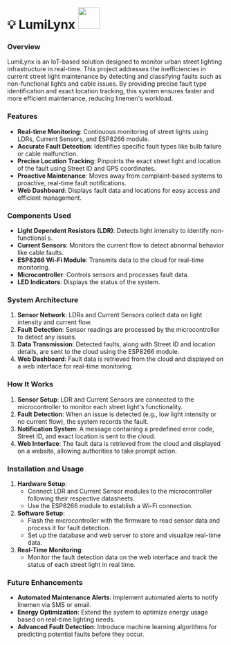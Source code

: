 
# 💡 LumiLynx <img width="50" height="50" src="https://github.com/user-attachments/assets/729cdc75-87a4-4b76-9c1d-606073cc6731"/>


### Overview
LumiLynx is an IoT-based solution designed to monitor urban street lighting infrastructure in real-time. This project addresses the inefficiencies in current street light maintenance by detecting and classifying faults such as non-functional lights and cable issues. By providing precise fault type identification and exact location tracking, this system ensures faster and more efficient maintenance, reducing linemen's workload.

### Features
- **Real-time Monitoring**: Continuous monitoring of street lights using LDRs, Current Sensors, and ESP8266 module.
- **Accurate Fault Detection**: Identifies specific fault types like bulb failure or cable malfunction.
- **Precise Location Tracking**: Pinpoints the exact street light and location of the fault using Street ID and GPS coordinates.
- **Proactive Maintenance**: Moves away from complaint-based systems to proactive, real-time fault notifications.
- **Web Dashboard**: Displays fault data and locations for easy access and efficient management.

### Components Used
- **Light Dependent Resistors (LDR)**: Detects light intensity to identify non-functional s.
- **Current Sensors**: Monitors the current flow to detect abnormal behavior like cable faults.
- **ESP8266 Wi-Fi Module**: Transmits data to the cloud for real-time monitoring.
- **Microcontroller**: Controls sensors and processes fault data.
- **LED Indicators**: Displays the status of the system.

### System Architecture
1. **Sensor Network**: LDRs and Current Sensors collect data on light intensity and current flow.
2. **Fault Detection**: Sensor readings are processed by the microcontroller to detect any issues.
3. **Data Transmission**: Detected faults, along with Street ID and location details, are sent to the cloud using the ESP8266 module.
4. **Web Dashboard**: Fault data is retrieved from the cloud and displayed on a web interface for real-time monitoring.
  
### How It Works
1. **Sensor Setup**: LDR and Current Sensors are connected to the microcontroller to monitor each street light's functionality.
2. **Fault Detection**: When an issue is detected (e.g., low light intensity or no current flow), the system records the fault.
3. **Notification System**: A message containing a predefined error code, Street ID, and exact location is sent to the cloud.
4. **Web Interface**: The fault data is retrieved from the cloud and displayed on a website, allowing authorities to take prompt action.

### Installation and Usage
1. **Hardware Setup**: 
   - Connect LDR and Current Sensor modules to the microcontroller following their respective datasheets.
   - Use the ESP8266 module to establish a Wi-Fi connection.
2. **Software Setup**:
   - Flash the microcontroller with the firmware to read sensor data and process it for fault detection.
   - Set up the database and web server to store and visualize real-time data.
3. **Real-Time Monitoring**:
   - Monitor the fault detection data on the web interface and track the status of each street light in real time.

### Future Enhancements
- **Automated Maintenance Alerts**: Implement automated alerts to notify linemen via SMS or email.
- **Energy Optimization**: Extend the system to optimize energy usage based on real-time lighting needs.
- **Advanced Fault Detection**: Introduce machine learning algorithms for predicting potential faults before they occur.


